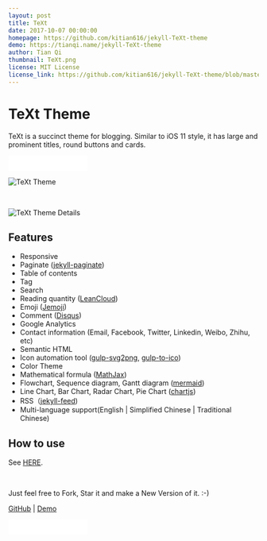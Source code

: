 ```yaml
---
layout: post
title: TeXt
date: 2017-10-07 00:00:00
homepage: https://github.com/kitian616/jekyll-TeXt-theme
demo: https://tianqi.name/jekyll-TeXt-theme
author: Tian Qi
thumbnail: TeXt.png
license: MIT License
license_link: https://github.com/kitian616/jekyll-TeXt-theme/blob/master/LICENSE
---
```


# TeXt Theme

TeXt is a succinct theme for blogging. Similar to iOS 11 style, it has large and prominent titles, round buttons and cards.

<iframe
src="//ghbtns.com/github-btn.html?user=kitian616&repo=jekyll-TeXt-theme&type=watch&count=true&size=large"
allowtransparency="true" frameborder="0" scrolling="0" width="160px"
height="30px"></iframe>

![TeXt Theme](https://raw.githubusercontent.com/kitian616/jekyll-TeXt-theme/master/screenshots/TeXt-home.png)

<br />

![TeXt Theme Details](https://raw.githubusercontent.com/kitian616/jekyll-TeXt-theme/master/screenshots/TeXt-details.png)

## Features

- Responsive
- Paginate ([jekyll-paginate](https://github.com/jekyll/jekyll-paginate))
- Table of contents
- Tag
- Search
- Reading quantity ([LeanCloud](https://leancloud.cn/))
- Emoji ([Jemoji](https://github.com/jekyll/jemoji))
- Comment ([Disqus](https://disqus.com/))
- Google Analytics
- Contact information (Email, Facebook, Twitter, Linkedin, Weibo, Zhihu, etc)
- Semantic HTML
- Icon automation tool ([gulp-svg2png](https://www.npmjs.com/package/gulp-svg2png), [gulp-to-ico](https://www.npmjs.com/package/gulp-to-ico))
- Color Theme
- Mathematical formula ([MathJax](https://www.mathjax.org/))
- Flowchart, Sequence diagram, Gantt diagram ([mermaid](https://mermaidjs.github.io/))
- Line Chart, Bar Chart, Radar Chart, Pie Chart ([chartjs](http://www.chartjs.org/))
- RSS（[jekyll-feed](https://github.com/jekyll/jekyll-feed))
- Multi-language support(English | Simplified Chinese | Traditional Chinese)

## How to use

See [HERE](https://github.com/kitian616/jekyll-TeXt-theme/blob/master/README.md).

<br />

Just feel free to Fork, Star it and make a New Version of it. :-)

[GitHub](https://github.com/kitian616/jekyll-TeXt-theme) | [Demo](https://tianqi.name/jekyll-TeXt-theme)

<iframe
src="//ghbtns.com/github-btn.html?user=kitian616&repo=jekyll-TeXt-theme&type=watch&count=true&size=large"
allowtransparency="true" frameborder="0" scrolling="0" width="160px"
height="30px"></iframe>